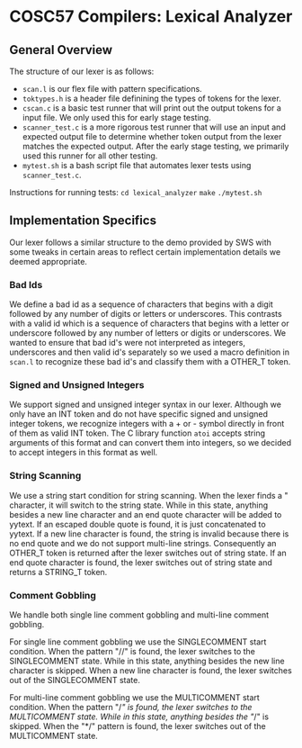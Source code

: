 # COSC57 Compilers: Lexical Analyzer

## General Overview
The structure of our lexer is as follows:

* `scan.l` is our flex file with pattern specifications.
* `toktypes.h` is a header file definining the types of tokens for the lexer.
* `cscan.c` is a basic test runner that will print out the output tokens for a input file. We only used this for early stage testing.
* `scanner_test.c` is a more rigorous test runner that will use an input and expected output file to determine whether token output from the lexer matches the expected output. After the early stage testing, we primarily used this runner for all other testing.
* `mytest.sh` is a bash script file that automates lexer tests using `scanner_test.c`.

Instructions for running tests:
`cd lexical_analyzer`
`make`
`./mytest.sh`

## Implementation Specifics
Our lexer follows a similar structure to the demo provided by SWS with some tweaks in certain areas to reflect certain implementation details we deemed appropriate.

### Bad Ids
We define a bad id as a sequence of characters that begins with a digit followed by any number of digits or letters or underscores. This contrasts with a valid id which is a sequence of characters that begins with a letter or underscore followed by any number of letters or digits or underscores. We wanted to ensure that bad id's were not interpreted as integers, underscores and then valid id's separately so we used a macro definition in `scan.l` to recognize these bad id's and classify them with a OTHER_T token.

### Signed and Unsigned Integers
We support signed and unsigned integer syntax in our lexer. Although we only have an INT token and do not have specific signed and unsigned integer tokens, we recognize integers with a + or - symbol directly in front of them as valid INT token. The C library function `atoi` accepts string arguments of this format and can convert them into integers, so we decided to accept integers in this format as well.

### String Scanning
We use a string start condition for string scanning. When the lexer finds a " character, it will switch to the string state. While in this state, anything besides a new line character and an end quote character will be added to yytext. If an escaped double quote is found, it is just concatenated to yytext. If a new line character is found, the string is invalid because there is no end quote and we do not support multi-line strings. Consequently an OTHER_T token is returned after the lexer switches out of string state. If an end quote character is found, the lexer switches out of string state and returns a STRING_T token.

### Comment Gobbling
We handle both single line comment gobbling and multi-line comment gobbling.

For single line comment gobbling we use the SINGLECOMMENT start condition. When the pattern "//" is found, the lexer switches to the SINGLECOMMENT state. While in this state, anything besides the new line character is skipped. When a new line character is found, the lexer switches out of the SINGLECOMMENT state.

For multi-line comment gobbling we use the MULTICOMMENT start condition. When the pattern "/*" is found, the lexer switches to the MULTICOMMENT state. While in this state, anything besides the "*/" is skipped. When the "*/" pattern is found, the lexer switches out of the MULTICOMMENT state.


